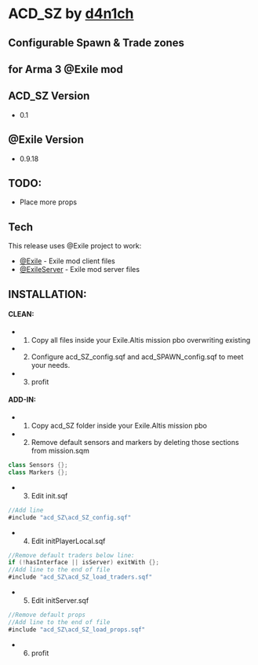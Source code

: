 ACD_SZ by [d4n1ch](mailto:d.e@acd.su)
=====================================
Configurable Spawn & Trade zones
--------------------------------
for Arma 3 @Exile mod
---------------------

ACD_SZ Version
--------------
* 0.1

@Exile Version
---------------
* 0.9.18

TODO:
-----
  - Place more props

Tech
----

This release uses @Exile project to work:

* [@Exile](http://www.exilemod.com/) - Exile mod client files
* [@ExileServer](http://www.exilemod.com/) - Exile mod server files

INSTALLATION:
----
#### CLEAN:
* 1) Copy all files inside your Exile.Altis mission pbo overwriting existing
* 2) Configure acd_SZ_config.sqf and acd_SPAWN_config.sqf to meet your needs.
* 3) profit
#### ADD-IN:
* 1) Copy acd_SZ folder inside your Exile.Altis mission pbo
* 2) Remove default sensors and markers by deleting those sections from mission.sqm
```java
class Sensors {};
class Markers {};
```
* 3) Edit init.sqf 
```java
//Add line
#include "acd_SZ\acd_SZ_config.sqf"
```
* 4) Edit initPlayerLocal.sqf
```java
//Remove default traders below line:
if (!hasInterface || isServer) exitWith {};
//Add line to the end of file
#include "acd_SZ\acd_SZ_load_traders.sqf"
```
* 5) Edit initServer.sqf
```java
//Remove default props 
//Add line to the end of file
#include "acd_SZ\acd_SZ_load_props.sqf"
```
* 6) profit
